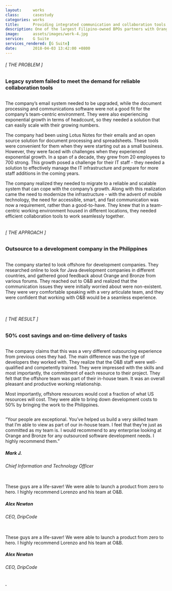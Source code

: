 ```yaml
---
layout:     works
class:      casestudy
categories: works
title:      Providing integrated communication and collaboration tools to an IT / BPO company
description: One of the largest Filipino-owned BPOs partners with Orange and Bronze, a Google Cloud Partner, to migrate 700+ employees from their legacy system to G Suite
image:      assets/images/work-4.jpg
service:    G Suite
services_rendered: [G Suite]
date:       2018-04-03 13:42:00 +0800
---
```

<div class="row">
  <div class="col-12 col-lg-6">
    <H6>[ THE PROBLEM ]</H6>
    <H3>
      Legacy system failed to meet the demand for reliable collaboration tools
    </H3>
    <img src="{{ "assets/images/hr.svg" | relative_url }}" alt="" class="hr" />
  </div>
  <div class="col-12 col-lg-6">
    <p>
      The company’s email system needed to be upgraded, while the document processing and communications software were not a good fit for the company’s team-centric environment. They were also experiencing exponential growth in terms of headcount, so they needed a solution that can easily scale with their growing numbers.
    </p>
    <p>
      The company had been using Lotus Notes for their emails and an open source solution for document processing and spreadsheets. These tools were convenient for them when they were starting out as a small business. However, they were faced with challenges when they experienced exponential growth. In a span of a decade, they grew from 20 employees to 700 strong. This growth posed a challenge for their IT staff - they needed a solution to effectively manage the IT infrastructure and prepare for more staff additions in the coming years.
    </p>
    <p>
      The company realized they needed to migrate to a reliable and scalable system that can cope with the company’s growth. Along with this realization came the need to modernize the infrastructure - with the advent of mobile technology, the need for accessible, smart, and fast communication was now a requirement, rather than a good-to-have. They knew that in a team-centric working environment housed in different locations, they needed efficient collaboration tools to work seamlessly together.
    </p>
  </div>
</div>
<div class="row">
  <div class="col">
    <img src="{{ "assets/images/img-casestudy-4.jpg" | relative_url }}" alt="" class="img-fluid m10" />
  </div>
</div>
<div class="row">
  <div class="col-12 col-lg-6">
    <H6>[ THE APPROACH ]</H6>
    <H3>Outsource to a development company in the Philippines</H3>
    <img src="{{ "assets/images/hr.svg" | relative_url }}" alt="" class="hr" />
  </div>
  <div class="col-12 col-lg-6">
    <p>
      The company started to look offshore for development companies. They researched online to look for Java development companies in different countries, and gathered good feedback about Orange and Bronze from various forums. They reached out to O&B and realized that the communication issues they were initially worried about were non-existent. They were very comfortable speaking with a very articulate team, and they were confident that working with O&B would be a seamless experience.
    </p>
  </div>
</div>
<div class="row">
  <div class="col text-center">
    <img src="{{ "assets/images/img-casestudy2.jpg" | relative_url }}" alt="" class="img-fluid m10" />
  </div>
</div>
<div class="row">
  <div class="col-12 col-lg-6 text-center">
    <img src="{{ "assets/images/img-casestudy3.jpg" | relative_url }}" alt="" class="img-fluid m10" />
  </div>
  <div class="col-12 col-lg-6 text-center">
    <img src="{{ "assets/images/img-casestudy4.jpg" | relative_url }}" alt="" class="img-fluid m10" />
    <img src="{{ "assets/images/img-casestudy5.jpg" | relative_url }}" alt="" class="img-fluid m10" />
  </div>
</div>
<div class="row">
  <div class="col-12 col-lg-6">
    <H6>[ THE RESULT ]</H6>
    <H3>50% cost savings and on-time delivery of tasks</H3>
    <img src="{{ "assets/images/hr.svg" | relative_url }}" alt="" class="hr" />
  </div>
  <div class="col-12 col-lg-6">
    <p>
      The company claims that this was a very different outsourcing experience from previous ones they had. The main difference was the type of developers they worked with. They realize that the O&B staff were well-qualified and competently trained. They were impressed with the skills and most importantly, the commitment of each resource to their project. They felt that the offshore team was part of their in-house team. It was an overall pleasant and productive working relationship.
    </p>
    <p>
      Most importantly, offshore resources would cost a fraction of what US resources will cost. They were able to bring down development costs to 50% by bringing the work to the Philippines.
    </p>
  </div>
</div>
<div class="row d-flex justify-content-center">
  <div class="col-xs-12 col-sm-12 col-md-12 col-lg-8 col-xl-8">
    <div class="feedback-container">
      <div class="feedback-slider">
        <div class="feedback-card">
          <img class="element" src="{{ "assets/images/front-element.svg" }}" alt="">
          <div class="feedback-photo">
            <img src="{{ "assets/images/feedback-img.jpg" | relative_url }}" alt="" class="photo" />
          </div>
          <div class="feedback-content">
            <p class="content">
              “Your people are exceptional. You’ve helped us build a very skilled team that I’m able to view as part of our in-house team. I feel that they’re just as committed as my team is. I would recommend to any enterprise looking at Orange and Bronze for any outsourced software development needs. I highly recommend them.”
            </p>
            <h5 class="author">Mark J.</h5>
            <h6 class="company">
              Chief Information and Technology Officer
            </h6>
          </div>
        </div>
        <div class="feedback-card">
          <img class="element" src="{{ "assets/images/front-element.svg" }}" alt="">
          <div class="feedback-photo">
            <img src="{{ "assets/images/feedback-img.jpg" | relative_url }}" alt="" class="photo" />
          </div>
          <div class="feedback-content">
            <p class="content">
              These guys are a life-saver! We were able to launch a product from zero to hero. I highly recommend Lorenzo and his team at O&B.
            </p>
            <h5 class="author">Alex Newton </h5>
            <h6 class="company">
              CEO, DripCode
            </h6>
          </div>
        </div>
        <div class="feedback-card">
          <img class="element" src="{{ "assets/images/front-element.svg" }}" alt="">
          <div class="feedback-photo">
            <img src="{{ "assets/images/feedback-img.jpg" | relative_url }}" alt="" class="photo" />
          </div>
          <div class="feedback-content">
            <p class="content">
              These guys are a life-saver! We were able to launch a product from zero to hero. I highly recommend Lorenzo and his team at O&B.
            </p>
            <h5 class="author">
              Alex Newton
            </h5>
            <h6 class="company">
              CEO, DripCode
            </h6>
          </div>
        </div>
      </div>
      <div class="feedback-controls">
        <a id="btn-prev" href="#" class="btn-links">
          <img class="prev" src="{{ "assets/images/btn-prev.svg" | relative_url }}" alt="" />
        </a>
        <a id="btn-next" href="#" class="btn-links">
          <img class="next" src="{{ "assets/images/btn-next.svg" | relative_url }}" alt="" />
        </a>
      </div>
    </div>
  </div>
</div>